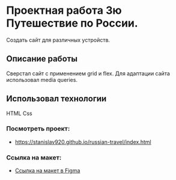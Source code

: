 # Проектная работа 3ю Путешествие по России.

Создать сайт для различных устройств.

## Описание работы

Сверстал сайт с применением grid и flex. Для адаптации сайта использовал media queries.

## Использовал технологии

HTML
Css

### Посмотреть проект:

- https://stanislav920.github.io/russian-travel/index.html

### Ссылка на макет:

- [Ссылка на макет в Figma](https://www.figma.com/file/5S2WSbEFL6awjVWJ0NWL8Q/Sprint-3_-Russia-_-desktop-mobile?node-id=28503%3A0)
